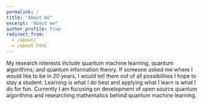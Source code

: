 ```yaml
---
permalink: /
title: "About me"
excerpt: "About me"
author_profile: true
redirect_from: 
  - /about/
  - /about.html
---
```

My research interests include quantum machine learning, quantum algorithms, and quantum information theory. If someone asked me where I would like to be in 20 years, I would tell them out of all possibilities I hope to stay a student. Learning is what I do best and applying what I learn is what I do for fun. Currently I am focusing on development of open source quantum algorithms and researching mathematics behind quantum machine learning. 
